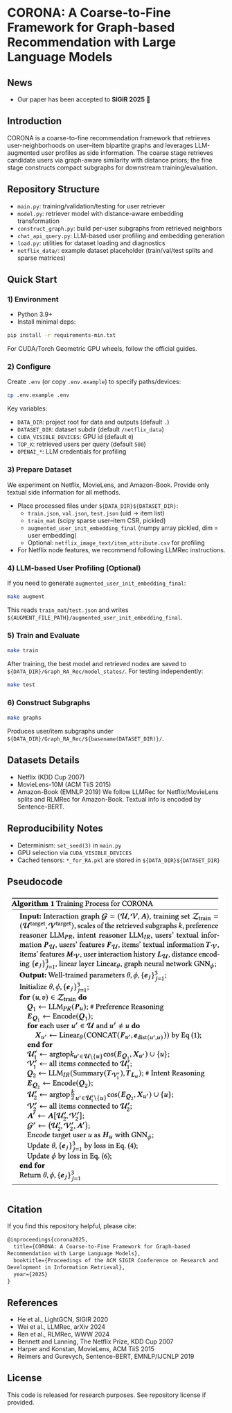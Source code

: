 # CORONA: A Coarse-to-Fine Framework for Graph-based Recommendation with Large Language Models

## News
- Our paper has been accepted to **SIGIR 2025** 🎉

## Introduction
CORONA is a coarse-to-fine recommendation framework that retrieves user-neighborhoods on user–item bipartite graphs and leverages LLM-augmented user profiles as side information. The coarse stage retrieves candidate users via graph-aware similarity with distance priors; the fine stage constructs compact subgraphs for downstream training/evaluation.

## Repository Structure
- `main.py`: training/validation/testing for user retriever
- `model.py`: retriever model with distance-aware embedding transformation
- `construct_graph.py`: build per-user subgraphs from retrieved neighbors
- `chat_api_query.py`: LLM-based user profiling and embedding generation
- `load.py`: utilities for dataset loading and diagnostics
- `netflix_data/`: example dataset placeholder (train/val/test splits and sparse matrices)

## Quick Start
### 1) Environment
- Python 3.9+
- Install minimal deps:
```bash
pip install -r requirements-min.txt
```
For CUDA/Torch Geometric GPU wheels, follow the official guides.

### 2) Configure
Create `.env` (or copy `.env.example`) to specify paths/devices:
```bash
cp .env.example .env
```
Key variables:
- `DATA_DIR`: project root for data and outputs (default `.`)
- `DATASET_DIR`: dataset subdir (default `/netflix_data`)
- `CUDA_VISIBLE_DEVICES`: GPU id (default `0`)
- `TOP_K`: retrieved users per query (default `500`)
- `OPENAI_*`: LLM credentials for profiling

### 3) Prepare Dataset
We experiment on Netflix, MovieLens, and Amazon-Book. Provide only textual side information for all methods.
- Place processed files under `${DATA_DIR}${DATASET_DIR}`:
  - `train.json`, `val.json`, `test.json` (uid -> item list)
  - `train_mat` (scipy sparse user–item CSR, pickled)
  - `augmented_user_init_embedding_final` (numpy array pickled, dim = user embedding)
  - Optional: `netflix_image_text/item_attribute.csv` for profiling
- For Netflix node features, we recommend following LLMRec instructions.

### 4) LLM-based User Profiling (Optional)
If you need to generate `augmented_user_init_embedding_final`:
```bash
make augment
```
This reads `train_mat`/`test.json` and writes `${AUGMENT_FILE_PATH}/augmented_user_init_embedding_final`.

### 5) Train and Evaluate
```bash
make train
```
After training, the best model and retrieved nodes are saved to `${DATA_DIR}/Graph_RA_Rec/model_states/`.
For testing independently:
```bash
make test
```

### 6) Construct Subgraphs
```bash
make graphs
```
Produces user/item subgraphs under `${DATA_DIR}/Graph_RA_Rec/${basename(DATASET_DIR)}/`.

## Datasets Details
- Netflix (KDD Cup 2007)
- MovieLens-10M (ACM TiiS 2015)
- Amazon-Book (EMNLP 2019)
We follow LLMRec for Netflix/MovieLens splits and RLMRec for Amazon-Book. Textual info is encoded by Sentence-BERT.

## Reproducibility Notes
- Determinism: `set_seed(3)` in `main.py`
- GPU selection via `CUDA_VISIBLE_DEVICES`
- Cached tensors: `*_for_RA.pkl` are stored in `${DATA_DIR}${DATASET_DIR}`

## Pseudocode
![Pseudo Code](/Pseudocode.png)

## Citation
If you find this repository helpful, please cite:
```
@inproceedings{corona2025,
  title={CORONA: A Coarse-to-Fine Framework for Graph-based Recommendation with Large Language Models},
  booktitle={Proceedings of the ACM SIGIR Conference on Research and Development in Information Retrieval},
  year={2025}
}
```

## References
- He et al., LightGCN, SIGIR 2020
- Wei et al., LLMRec, arXiv 2024
- Ren et al., RLMRec, WWW 2024
- Bennett and Lanning, The Netflix Prize, KDD Cup 2007
- Harper and Konstan, MovieLens, ACM TiiS 2015
- Reimers and Gurevych, Sentence-BERT, EMNLP/IJCNLP 2019

## License
This code is released for research purposes. See repository license if provided.

